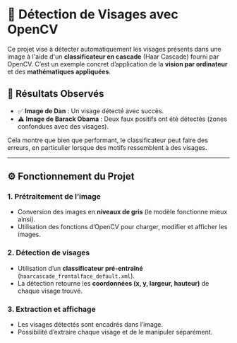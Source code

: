# 🧠 Détection de Visages avec OpenCV

Ce projet vise à détecter automatiquement les visages présents dans une image à l'aide d'un **classificateur en cascade** (Haar Cascade) fourni par OpenCV. C’est un exemple concret d’application de la **vision par ordinateur** et des **mathématiques appliquées**.

## 📸 Résultats Observés

- ✅ **Image de Dan** : Un visage détecté avec succès.
- ⚠️ **Image de Barack Obama** : Deux faux positifs ont été détectés (zones confondues avec des visages).

Cela montre que bien que performant, le classificateur peut faire des erreurs, en particulier lorsque des motifs ressemblent à des visages.

---

## ⚙️ Fonctionnement du Projet

### 1. Prétraitement de l’image

- Conversion des images en **niveaux de gris** (le modèle fonctionne mieux ainsi).
- Utilisation des fonctions d’OpenCV pour charger, modifier et afficher les images.

### 2. Détection de visages

- Utilisation d’un **classificateur pré-entraîné** (`haarcascade_frontalface_default.xml`).
- La détection retourne les **coordonnées (x, y, largeur, hauteur)** de chaque visage trouvé.

### 3. Extraction et affichage

- Les visages détectés sont encadrés dans l’image.
- Possibilité d’extraire chaque visage et de le manipuler séparément.



